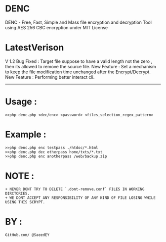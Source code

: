# DENC
DENC - Free, Fast, Simple and Mass file encryption and decryption Tool using AES 256 CBC encryption
under MIT License

# LatestVerison
V 1.2
Bug Fixed : Target file suppose to have a valid length not the zero , then its allowed to remove the source file.
New Feature : Set a mechanism to keep the file modification time unchanged after the Encrypt/Decrypt.
New Feature : Performing better interact cli.

<hr>

# Usage :
	>>php denc.php <dec/enc> <password> <files_selection_regex_pattern>

# Example : 
	>>php denc.php enc testpass ./htdoc/*.html
	>>php denc.php dec otherpass home/txts/*.txt
	>>php denc.php enc anotherpass /web/backup.zip

# NOTE : 
	+ NEVER DONT TRY TO DELETE `.dont-remove.conf` FILES IN WORKING DIRCTORIES.
	+ WE DONT ACCEPT ANY RESPONSIBILITY OF ANY KIND OF FILE LOSING WHILE USING THIS SCRYPT.
# BY :
	GitHub.com/ @SaeedEY
